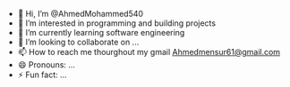 - 👋 Hi, I’m @AhmedMohammed540
- 👀 I’m interested in programming and building projects
- 🌱 I’m currently learning software engineering
- 💞️ I’m looking to collaborate on ...
- 📫 How to reach me thourghout my gmail Ahmedmensur61@gmail.com
- 😄 Pronouns: ...
- ⚡ Fun fact: ...

<!---
AhmedMohammed540/AhmedMohammed540 is a ✨ special ✨ repository because its `README.md` (this file) appears on your GitHub profile.
You can click the Preview link to take a look at your changes.
--->
